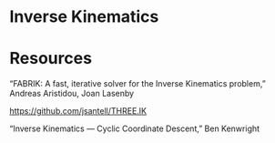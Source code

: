 
# Inverse Kinematics

# Resources

“FABRIK: A fast, iterative solver for the Inverse Kinematics problem,” Andreas Aristidou, Joan Lasenby

https://github.com/jsantell/THREE.IK

“Inverse Kinematics — Cyclic Coordinate Descent,” Ben Kenwright

